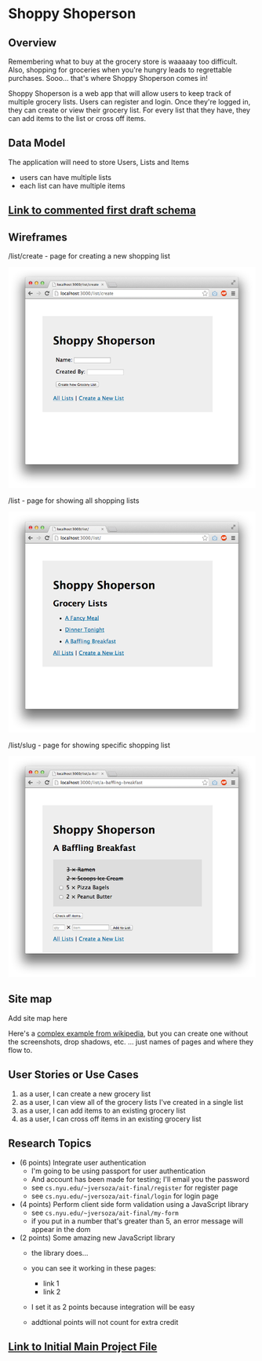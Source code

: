 # Shoppy Shoperson

## Overview

Remembering what to buy at the grocery store is waaaaay too difficult. Also, shopping for groceries when you're hungry leads to regrettable purchases. Sooo... that's where Shoppy Shoperson comes in!

Shoppy Shoperson is a web app that will allow users to keep track of multiple grocery lists. Users can register and login. Once they're logged in, they can create or view their grocery list. For every list that they have, they can add items to the list or cross off items.


## Data Model

The application will need to store Users, Lists and Items

* users can have multiple lists
* each list can have multiple items

## [Link to commented first draft schema](db.js)

## Wireframes

/list/create - page for creating a new shopping list

![list create](documentation/list-create.png)

/list - page for showing all shopping lists

![list](documentation/list.png)

/list/slug - page for showing specific shopping list

![list](documentation/list-slug.png)

## Site map

Add site map here

Here's a [complex example from wikipedia](https://upload.wikimedia.org/wikipedia/commons/2/20/Sitemap_google.jpg), but you can create one without the screenshots, drop shadows, etc. ... just names of pages and where they flow to.

## User Stories or Use Cases

1. as a user, I can create a new grocery list
2. as a user, I can view all of the grocery lists I've created in a single list
3. as a user, I can add items to an existing grocery list
4. as a user, I can cross off items in an existing grocery list

## Research Topics

* (6 points) Integrate user authentication
    * I'm going to be using passport for user authentication
    * And account has been made for testing; I'll email you the password
    * see <code>cs.nyu.edu/~jversoza/ait-final/register</code> for register page
    * see <code>cs.nyu.edu/~jversoza/ait-final/login</code> for login page
* (4 points) Perform client side form validation using a JavaScript library
    * see <code>cs.nyu.edu/~jversoza/ait-final/my-form</code>
    * if you put in a number that's greater than 5, an error message will appear in the dom
* (2 points) Some amazing new JavaScript library
    * the library does...
    * you can see it working in these pages:
        * link 1
        * link 2
    * I set it as 2 points because integration will be easy

    * addtional points will not count for extra credit
    
## [Link to Initial Main Project File](app.js)
